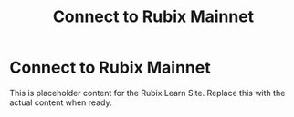 ﻿---
title: Connect to Rubix Mainnet
sidebar_label: Connect to Rubix Mainnet
---

<!-- File: docs/developer-guides/setup/mainnet.md -->
# Connect to Rubix Mainnet

This is placeholder content for the Rubix Learn Site. Replace this with the actual content when ready.
